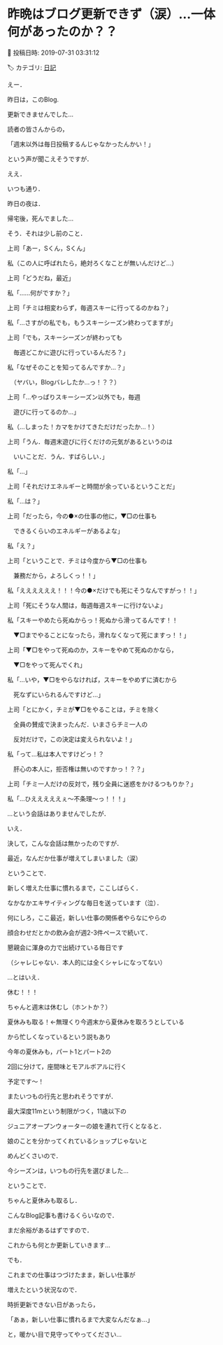 # 昨晩はブログ更新できず（涙）…一体何があったのか？？

📅 投稿日時: 2019-07-31 03:31:12

🏷️ カテゴリ: [日記](cc4b5682fb7b8b144980957a978653fb0.md)

えー．


昨日は，このBlog.


更新できませんでした…





読者の皆さんからの，


「週末以外は毎日投稿するんじゃなかったんかい！」


という声が聞こえそうですが．





ええ．


いつも通り．


昨日の夜は．


帰宅後，死んでました…





そう．それは少し前のこと．





上司「あー，Sくん，Sくん」





私（この人に呼ばれたら，絶対ろくなことが無いんだけど…）





上司「どうだね，最近」





私「……何がですか？」





上司「チミは相変わらず，毎週スキーに行ってるのかね？」





私「…さすがの私でも，もうスキーシーズン終わってますが」





上司「でも，スキーシーズンが終わっても


　毎週どこかに遊びに行っているんだろ？」





私「なぜそのことを知ってるんですか…？」


　（ヤバい，Blogバレしたか…っ！？？）





上司「…やっぱりスキーシーズン以外でも，毎週


　遊びに行ってるのか…」





私（…しまった！カマをかけてきただけだったか…！）





上司「うん．毎週末遊びに行くだけの元気があるというのは


　いいことだ．うん．すばらしい．」





私「…」





上司「それだけエネルギーと時間が余っているということだ」





私「…は？」





上司「だったら，今の●×の仕事の他に，▼□の仕事も


　できるくらいのエネルギーがあるよな」





私「え？」





上司「ということで．チミは今度から▼□の仕事も


　兼務だから，よろしくっ！！」





私「ええええええ！！！今の●×だけでも死にそうなんですがっ！！」





上司「死にそうな人間は，毎週毎週スキーに行けないよ」





私「スキーやめたら死ぬからっ！死ぬから滑ってるんです！！


　▼□までやることになったら，滑れなくなって死にますっ！！」





上司「▼□をやって死ぬのか，スキーをやめて死ぬのかなら，


　▼□をやって死んでくれ」





私「…いや，▼□をやらなければ，スキーをやめずに済むから


　死なずにいられるんですけど…」





上司「とにかく，チミが▼□をやることは，チミを除く


　全員の賛成で決まったんだ．いまさらチミ一人の


　反対だけで，この決定は変えられないよ！」





私「って…私は本人ですけどっ！？


　肝心の本人に，拒否権は無いのですかっ！？？」





上司「チミ一人だけの反対で，残り全員に迷惑をかけるつもりか？」





私「…ひえええええぇ～不条理～っ！！！」





…という会話はありませんでしたが．


いえ．


決して，こんな会話は無かったのですが．


最近，なんだか仕事が増えてしまいました（涙）





ということで．


新しく増えた仕事に慣れるまで，ここしばらく．


なかなかエキサイティングな毎日を送っています（泣）．





何にしろ，ここ最近，新しい仕事の関係者やらなにやらの


顔合わせだとかの飲み会が週2-3件ペースで続いて．


懇親会に渾身の力で出続けている毎日です


（シャレじゃない．本人的には全くシャレになってない）





…とはいえ．


休む！！！


ちゃんと週末は休むし（ホントか？）


夏休みも取る！←無理くり今週末から夏休みを取ろうとしている


から忙しくなっているという説もあり





今年の夏休みも，パート1とパート2の


2回に分けて，座間味とモアルボアルに行く


予定です～！


またいつもの行先と思われそうですが．


最大深度11mという制限がつく，11歳以下の


ジュニアオープンウォーターの娘を連れて行くとなると．


娘のことを分かってくれているショップじゃないと


めんどくさいので．


今シーズンは，いつもの行先を選びました…





ということで．


ちゃんと夏休みも取るし．


こんなBlog記事も書けるくらいなので．


まだ余裕があるはずですので．


これからも何とか更新していきます…





でも．


これまでの仕事はつづけたまま，新しい仕事が


増えたという状況なので．


時折更新できない日があったら，


「あぁ，新しい仕事に慣れるまで大変なんだなぁ…」


と，暖かい目で見守ってやってください…
